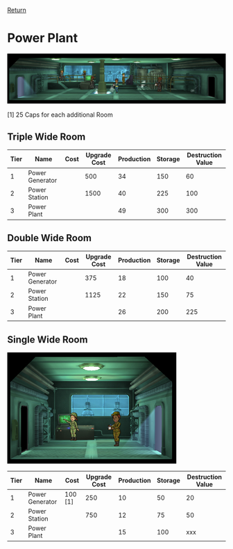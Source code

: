 [Return](../README.md)

Power Plant
===========

![Power Plant](t3images/t3tripplepowerplant.jpg)

[1] 25 Caps for each additional Room

## Triple Wide Room

Tier | Name | Cost | Upgrade Cost | Production | Storage | Destruction Value
------|------|------|------|------|------|------
1 | Power Generator | | 500 | 34 | 150 | 60
2 | Power Station | | 1500 | 40 | 225 | 100
3 | Power Plant | | | 49 | 300 | 300

## Double Wide Room

Tier | Name | Cost | Upgrade Cost | Production | Storage | Destruction Value
------|------|------|------|------|------|------
1 | Power Generator | | 375 | 18 | 100 | 40
2 | Power Station | | 1125 | 22 | 150 | 75
3 | Power Plant | | | 26 | 200 | 225

## Single Wide Room

![Power Plant](t1images/t1singlepowerplant.jpg)

Tier | Name | Cost | Upgrade Cost | Production | Storage | Destruction Value
------|------|------|------|------|------|------
1 | Power Generator | 100 [1] | 250 | 10 | 50 | 20
2 | Power Station | | 750 | 12 | 75 | 50
3 | Power Plant | | | 15 | 100 | xxx
